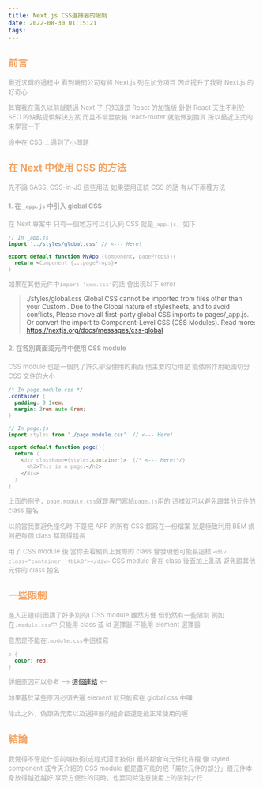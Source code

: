 ```yaml
---
title: Next.js CSS選擇器的限制
date: 2022-08-30 01:15:21
tags:
---
```


<font size="2" color="#aaa">

## <font color="#f4a261">前言</font>

最近求職的過程中
看到幾間公司有將 Next.js 列在加分項目
因此提升了我對 Next.js 的好奇心

其實我在滿久以前就聽過 Next 了
只知道是 React 的加強版
針對 React 天生不利於 SEO 的缺點提供解決方案
而且不需要依賴 react-router 就能做到換頁
所以最近正式的來學習一下

途中在 CSS 上遇到了小問題

## <font color="#f4a261">在 Next 中使用 CSS 的方法</font>

先不論 SASS, CSS-in-JS 這些用法
如果要用正統 CSS 的話
有以下兩種方法

#### 1. 在 `_app.js` 中引入 global CSS

在 Next 專案中
只有一個地方可以引入純 CSS
就是`_app.js`，如下

```javascript
// In _app.js
import '../styles/global.css' // <--- Here!

export default function MyApp({Component, pageProps}){
  return <Component {...pageProps}>
}
```

如果在其他元件中`import 'xxx.css'`的話
會出現以下 error

> ./styles/global.css
> Global CSS cannot be imported from files other than your Custom <App>. Due to the Global nature of stylesheets, and to avoid conflicts, Please move all first-party global CSS imports to pages/_app.js. Or convert the import to Component-Level CSS (CSS Modules).
> Read more: https://nextjs.org/docs/messages/css-global


#### 2. 在各別頁面或元件中使用 CSS module

CSS module 也是一個見了許久卻沒使用的東西
他主要的功用是 能依照作用範圍切分 CSS 文件的大小

```css
/* In page.module.css */
.container {
  padding: 0 1rem;
  margin: 3rem auto 6rem;
}
```

```javascript
// In page.js
import styles from './page.module.css'  // <--- Here!

export default function page(){
  return (
    <div className={styles.container}>  {/* <--- Here!*/}
      <h2>This is a page.</h2>
    </div>
  )
}
```

上面的例子，`page.module.css`就是專門寫給`page.js`用的
這樣就可以避免跟其他元件的 class 撞名

以前當我要避免撞名時
不是把 APP 的所有 CSS 都寫在一份檔案
就是極致利用 BEM 規則把每個 class 都寫得超長

用了 CSS module 後
當你去看網頁上實際的 class 會發現他可能長這樣
`<div class="container__fbLkO"></div>`
CSS module 會在 class 後面加上亂碼
避免跟其他元件的 class 撞名



## <font color="#f4a261">一些限制</font>

進入正題(前面講了好多別的)
CSS module 雖然方便
但仍然有一些限制
例如在`.module.css`中
只能用 class 或 id 選擇器
不能用 element 選擇器

意思是不能在`.module.css`中這樣寫

```css
p {
  color: red;
}
```

詳細原因可以參考  -->  [這個連結](https://github.com/vercel/next.js/discussions/16050#discussioncomment-49022)  <-- 

如果基於某些原因必須去選 element
就只能寫在 global.css 中囉

除此之外，偽類偽元素以及選擇器的組合都還是能正常使用的喔

## <font color="#f4a261">結論</font>

我覺得不管是什麼前端技術(或程式語言技術)
最終都會向元件化靠攏
像 styled component 或今天介紹的 CSS module
都是盡可能的把「屬於元件的部分」跟元件本身放得越近越好
享受方便性的同時，也要同時注意使用上的限制才行
